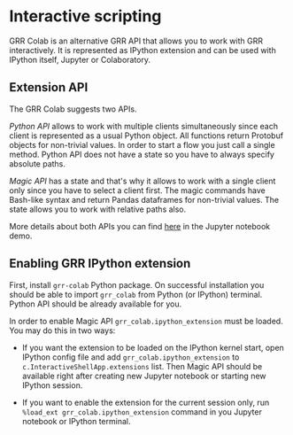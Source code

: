 # Interactive scripting

GRR Colab is an alternative GRR API that allows you to work with GRR 
interactively. It is represented as IPython extension and can be used with 
IPython itself, Jupyter or Colaboratory. 

## Extension API

The GRR Colab suggests two APIs.

*Python API* allows to work with multiple clients simultaneously since each 
client is represented as a usual Python object. All functions return Protobuf 
objects for non-trivial values. In order to start a flow you just call a single 
method. Python API does not have a state so you have to always specify absolute 
paths.

*Magic API* has a state and that's why it allows to work with a single client 
only since you have to select a client first. The magic commands have Bash-like 
syntax and return Pandas dataframes for non-trivial values. The state allows 
you to work with relative paths also.

More details about both APIs you can find 
[here](https://nbviewer.jupyter.org/github/google/grr/blob/master/colab/examples/demo.ipynb) 
in the Jupyter notebook demo.

## Enabling GRR IPython extension

First, install `grr-colab` Python package. On successful installation you 
should be able to import `grr_colab` from Python (or IPython) terminal. Python 
API should be already available for you.

In order to enable Magic API `grr_colab.ipython_extension` must be loaded. You 
may do this in two ways:

* If you want the extension to be loaded on the IPython kernel start, open 
IPython config file and add `grr_colab.ipython_extension` to 
`c.InteractiveShellApp.extensions` list. Then Magic API should be available 
right after creating new Jupyter notebook or starting new IPython session.

* If you want to enable the extension for the current session only, run 
`%load_ext grr_colab.ipython_extension` command in you Jupyter notebook or 
IPython terminal.
